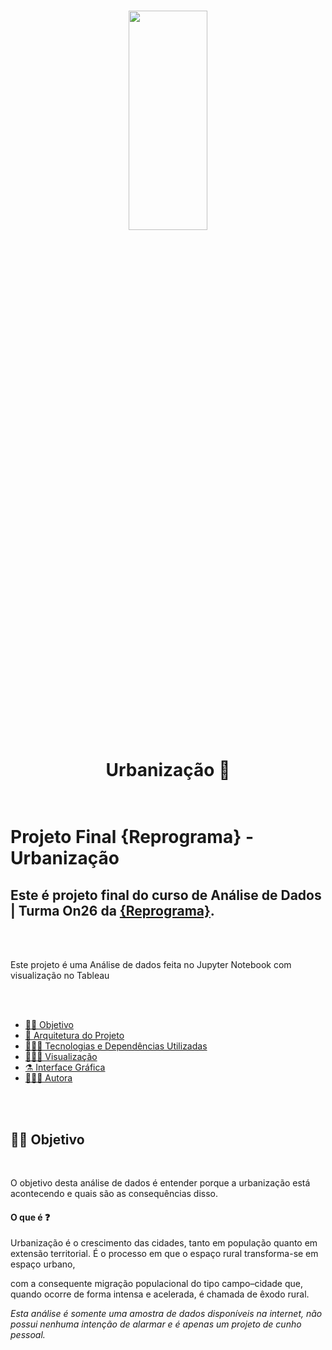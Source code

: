 <h1 align="center">

<p align="center">
<img src= "https://www.google.com/url?sa=i&url=https%3A%2F%2Fbrasilescola.uol.com.br%2Fbrasil%2Furbanizacao.htm&psig=AOvVaw03Z1Rbi0caerwWE6ALsnAI&ust=1702198747046000&source=images&cd=vfe&opi=89978449&ved=0CBEQjRxqFwoTCPC8iq3_gYMDFQAAAAAdAAAAABAD" width="50%" height="30%"/>
</p>

<p align="center"><b> Urbanização </b> 🏨 <p>

# <br> Projeto Final {Reprograma} - Urbanização

## Este é projeto final do curso de Análise de Dados | Turma On26 da [{Reprograma}](https://www.reprograma.com.br/).

<br>
<br>

 Este projeto é uma Análise de dados feita no Jupyter Notebook com visualização no Tableau

<br>
<br>

<!--ts-->

- [👧🏾 Objetivo](#-Objetivo)
- [📁 Arquitetura do Projeto](#-Arquitetura-do-Projeto)
- [👩🏾‍💻 Tecnologias e Dependências Utilizadas](#-Tecnologias-e-Dependências-Utilizadas)
- [👩🏾‍🔧 Visualização](#-Visualização)
- [⚗️ Interface Gráfica](#-Interface-Gráfica)
- [🙋🏾‍♀️ Autora](#-Autora)


<!--ts-->

<br>
<br>

## 👧🏾 Objetivo

<br>

O objetivo desta análise de dados é entender porque a urbanização está acontecendo e quais são as consequências disso.
<br>
#### O que é ❓


Urbanização é o crescimento das cidades, tanto em população quanto em extensão territorial. É o processo em que o espaço rural transforma-se em espaço urbano,

com a consequente migração populacional do tipo campo–cidade que, quando ocorre de forma intensa e acelerada, é chamada de êxodo rural.



*Esta análise é somente uma amostra de dados disponíveis na internet, não possui nenhuma intenção de alarmar e é apenas um projeto de cunho pessoal.*

<br>
<br>
